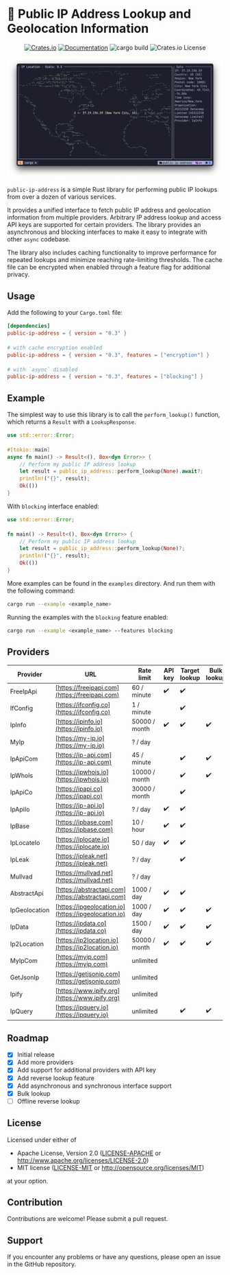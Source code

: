 # 🔎 Public IP Address Lookup and Geolocation Information

<div align="center">
  
  [![Crates.io](https://img.shields.io/crates/v/public-ip-address.svg)](https://crates.io/crates/public-ip-address)
  [![Documentation](https://docs.rs/public-ip-address/badge.svg)](https://docs.rs/public-ip-address)
  ![cargo build](https://github.com/ghztomash/public-ip-address/actions/workflows/ci.yml/badge.svg)
  ![Crates.io License](https://img.shields.io/crates/l/public-ip-address)

</div>

![Demo](./assets/map_example.png)

`public-ip-address` is a simple Rust library for performing public IP lookups from over a dozen of various services.

It provides a unified interface to fetch public IP address and geolocation information from multiple providers.
Arbitrary IP address lookup and access API keys are supported for certain providers.
The library provides an asynchronous and blocking interfaces to make it easy to integrate with other `async` codebase.

The library also includes caching functionality to improve performance for repeated lookups
and minimize reaching rate-limiting thresholds.
The cache file can be encrypted when enabled through a feature flag for additional privacy.

## Usage

Add the following to your `Cargo.toml` file:

```toml
[dependencies]
public-ip-address = { version = "0.3" }

# with cache encryption enabled
public-ip-address = { version = "0.3", features = ["encryption"] }

# with `async` disabled
public-ip-address = { version = "0.3", features = ["blocking"] }
```

## Example

The simplest way to use this library is to call the `perform_lookup()` function, which returns a `Result` with a `LookupResponse`.

```rust
use std::error::Error;

#[tokio::main]
async fn main() -> Result<(), Box<dyn Error>> {
    // Perform my public IP address lookup
    let result = public_ip_address::perform_lookup(None).await?;
    println!("{}", result);
    Ok(())
}
```

With `blocking` interface enabled:

```rust
use std::error::Error;

fn main() -> Result<(), Box<dyn Error>> {
    // Perform my public IP address lookup
    let result = public_ip_address::perform_lookup(None)?;
    println!("{}", result);
    Ok(())
}
```

More examples can be found in the `examples` directory. And run them with the following command:

```bash
cargo run --example <example_name>
```

Running the examples with the `blocking` feature enabled:

```bash
cargo run --example <example_name> --features blocking
```

## Providers

| Provider | URL | Rate limit | API key | Target lookup | Bulk lookup |
| --- | --- | --- | --- | --- | --- |
| FreeIpApi | [https://freeipapi.com](https://freeipapi.com) | 60 / minute | ✔️ | ✔️ |  |
| IfConfig | [https://ifconfig.co](https://ifconfig.co) | 1 / minute |  | ✔️ |  |
| IpInfo | [https://ipinfo.io](https://ipinfo.io) | 50000 / month | ✔️ | ✔️ | ✔️ |
| MyIp | [https://my-ip.io](https://my-ip.io) | ? / day | ️ | ️ |  |
| IpApiCom | [https://ip-api.com](https://ip-api.com) | 45 / minute |  | ✔️ | ✔️ |
| IpWhoIs | [https://ipwhois.io](https://ipwhois.io) | 10000 / month | ️ | ✔️ | ✔️ |
| IpApiCo | [https://ipapi.co](https://ipapi.co) | 30000 / month |  | ✔️ |  |
| IpApiIo | [https://ip-api.io](https://ip-api.io) | ? / day | ✔️ | ✔️ |  |
| IpBase | [https://ipbase.com](https://ipbase.com) | 10 / hour | ✔️ | ✔️ |  |
| IpLocateIo | [https://iplocate.io](https://iplocate.io) | 50 / day | ✔️ | ✔️ |  |
| IpLeak | [https://ipleak.net](https://ipleak.net) | ? / day | ️ | ✔️ |  |
| Mullvad | [https://mullvad.net](https://mullvad.net) | ? / day | ️ | ️ |  |
| AbstractApi | [https://abstractapi.com](https://abstractapi.com) | 1000 / day | ✔️ | ✔️ |  |
| IpGeolocation | [https://ipgeolocation.io](https://ipgeolocation.io) | 1000 / day | ✔️ | ✔️ | ✔️ |
| IpData | [https://ipdata.co](https://ipdata.co) | 1500 / day | ✔️ | ✔️ | ✔️ |
| Ip2Location | [https://ip2location.io](https://ip2location.io) | 50000 / month | ✔️ | ✔️ | ✔️ |
| MyIpCom | [https://myip.com](https://myip.com) | unlimited | ️ | ️ |  |
| GetJsonIp | [https://getjsonip.com](https://getjsonip.com) | unlimited | ️ | ️ |  |
| Ipify | [https://www.ipify.org](https://www.ipify.org) | unlimited | ️ | ️ |  |
| IpQuery | [https://ipquery.io](https://ipquery.io) | unlimited |  | ✔️ | ✔️ |

## Roadmap

- [x] Initial release
- [x] Add more providers
- [x] Add support for additional providers with API key
- [x] Add reverse lookup feature
- [x] Add asynchronous and synchronous interface support
- [x] Bulk lookup
- [ ] Offline reverse lookup

## License

Licensed under either of

- Apache License, Version 2.0
   ([LICENSE-APACHE](LICENSE-APACHE) or <http://www.apache.org/licenses/LICENSE-2.0>)
- MIT license
   ([LICENSE-MIT](LICENSE-MIT) or <http://opensource.org/licenses/MIT>)

at your option.

## Contribution

Contributions are welcome! Please submit a pull request.

## Support

If you encounter any problems or have any questions, please open an issue in the GitHub repository.
